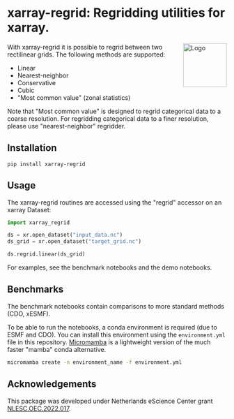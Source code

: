 # xarray-regrid: Regridding utilities for xarray.

<img align="right" width="100" alt="Logo" src="./docs/assets/logo.png">

With xarray-regrid it is possible to regrid between two rectilinear grids. The following methods are supported:
 - Linear
 - Nearest-neighbor
 - Conservative
 - Cubic
 - "Most common value" (zonal statistics)

Note that "Most common value" is designed to regrid categorical data to a coarse resolution. For regridding categorical data to a finer resolution, please use "nearest-neighbor" regridder.

## Installation

```console
pip install xarray-regrid
```

## Usage
The xarray-regrid routines are accessed using the "regrid" accessor on an xarray Dataset:
```py
import xarray_regrid

ds = xr.open_dataset("input_data.nc")
ds_grid = xr.open_dataset("target_grid.nc")

ds.regrid.linear(ds_grid)
```

For examples, see the benchmark notebooks and the demo notebooks.

## Benchmarks
The benchmark notebooks contain comparisons to more standard methods (CDO, xESMF).

To be able to run the notebooks, a conda environment is required (due to ESMF and CDO).
You can install this environment using the `environment.yml` file in this repository.
[Micromamba](https://mamba.readthedocs.io/en/latest/user_guide/micromamba.html) is a lightweight version of the much faster "mamba" conda alternative.

```sh
micromamba create -n environment_name -f environment.yml
```

## Acknowledgements

This package was developed under Netherlands eScience Center grant [NLESC.OEC.2022.017](https://research-software-directory.org/projects/excited).
